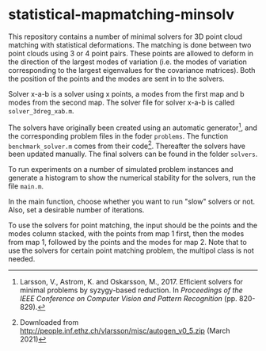 # statistical-mapmatching-minsolv

This repository contains a number of minimal solvers for 3D point cloud matching with statistical deformations. The matching is done between two point clouds using 3 or 4 point pairs. These points are allowed to deform in the direction of the largest modes of variation (i.e. the modes of variation corresponding to the largest eigenvalues for the covariance matrices). Both the position of the points and the modes are sent in to the solvers.

Solver x-a-b is a solver using x points, a modes from the first map and b modes from the second map. The solver file for solver x-a-b is called ```solver_3dreg_xab.m```.

The solvers have originally been created using an automatic generator[^1], and the corresponding problem files in the foder ```problems```. The function ```benchmark_solver.m``` comes from their code[^2]. Thereafter the solvers have been updated manually. The final solvers can be found in the folder ```solvers```. 

To run experiments on a number of simulated problem instances and generate a histogram to show the numerical stability for the solvers, run the file ```main.m```.

In the main function, choose whether you want to run "slow" solvers or not. Also, set a desirable number of iterations.

To use the solvers for point matching,  the input should be the points and the modes column stacked, with the points from map 1 first, then the modes from map 1, followed by the points and the modes for map 2. Note that to use the solvers for certain point matching problem, the multipol class is not needed.

[^1]: Larsson, V., Astrom, K. and Oskarsson, M., 2017. Efficient solvers for minimal problems by syzygy-based reduction. In *Proceedings of the IEEE Conference on Computer Vision and Pattern Recognition* (pp. 820-829).
[^2]: Downloaded from http://people.inf.ethz.ch/vlarsson/misc/autogen_v0_5.zip (March 2021)
